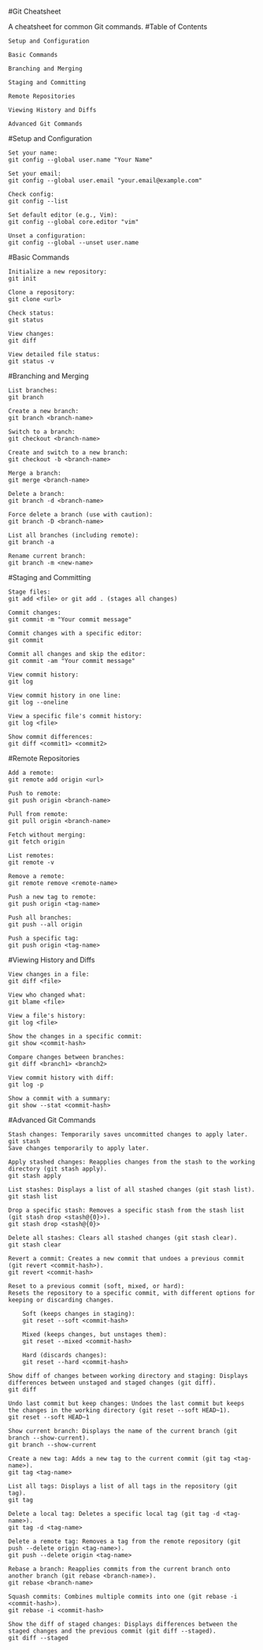 #Git Cheatsheet

A cheatsheet for common Git commands.
#Table of Contents

    Setup and Configuration

    Basic Commands

    Branching and Merging

    Staging and Committing

    Remote Repositories

    Viewing History and Diffs

    Advanced Git Commands

#Setup and Configuration

    Set your name:
    git config --global user.name "Your Name"

    Set your email:
    git config --global user.email "your.email@example.com"

    Check config:
    git config --list

    Set default editor (e.g., Vim):
    git config --global core.editor "vim"

    Unset a configuration:
    git config --global --unset user.name

#Basic Commands

    Initialize a new repository:
    git init

    Clone a repository:
    git clone <url>

    Check status:
    git status

    View changes:
    git diff

    View detailed file status:
    git status -v

#Branching and Merging

    List branches:
    git branch

    Create a new branch:
    git branch <branch-name>

    Switch to a branch:
    git checkout <branch-name>

    Create and switch to a new branch:
    git checkout -b <branch-name>

    Merge a branch:
    git merge <branch-name>

    Delete a branch:
    git branch -d <branch-name>

    Force delete a branch (use with caution):
    git branch -D <branch-name>

    List all branches (including remote):
    git branch -a

    Rename current branch:
    git branch -m <new-name>

#Staging and Committing

    Stage files:
    git add <file> or git add . (stages all changes)

    Commit changes:
    git commit -m "Your commit message"

    Commit changes with a specific editor:
    git commit

    Commit all changes and skip the editor:
    git commit -am "Your commit message"

    View commit history:
    git log

    View commit history in one line:
    git log --oneline

    View a specific file's commit history:
    git log <file>

    Show commit differences:
    git diff <commit1> <commit2>

#Remote Repositories

    Add a remote:
    git remote add origin <url>

    Push to remote:
    git push origin <branch-name>

    Pull from remote:
    git pull origin <branch-name>

    Fetch without merging:
    git fetch origin

    List remotes:
    git remote -v

    Remove a remote:
    git remote remove <remote-name>

    Push a new tag to remote:
    git push origin <tag-name>

    Push all branches:
    git push --all origin

    Push a specific tag:
    git push origin <tag-name>

#Viewing History and Diffs

    View changes in a file:
    git diff <file>

    View who changed what:
    git blame <file>

    View a file's history:
    git log <file>

    Show the changes in a specific commit:
    git show <commit-hash>

    Compare changes between branches:
    git diff <branch1> <branch2>

    View commit history with diff:
    git log -p

    Show a commit with a summary:
    git show --stat <commit-hash>

#Advanced Git Commands

    Stash changes: Temporarily saves uncommitted changes to apply later.
    git stash
    Save changes temporarily to apply later.

    Apply stashed changes: Reapplies changes from the stash to the working directory (git stash apply).
    git stash apply

    List stashes: Displays a list of all stashed changes (git stash list).
    git stash list

    Drop a specific stash: Removes a specific stash from the stash list (git stash drop <stash@{0}>).
    git stash drop <stash@{0}>

    Delete all stashes: Clears all stashed changes (git stash clear).
    git stash clear

    Revert a commit: Creates a new commit that undoes a previous commit (git revert <commit-hash>).
    git revert <commit-hash>

    Reset to a previous commit (soft, mixed, or hard):
    Resets the repository to a specific commit, with different options for keeping or discarding changes.

        Soft (keeps changes in staging):
        git reset --soft <commit-hash>

        Mixed (keeps changes, but unstages them):
        git reset --mixed <commit-hash>

        Hard (discards changes):
        git reset --hard <commit-hash>

    Show diff of changes between working directory and staging: Displays differences between unstaged and staged changes (git diff).
    git diff

    Undo last commit but keep changes: Undoes the last commit but keeps the changes in the working directory (git reset --soft HEAD~1).
    git reset --soft HEAD~1

    Show current branch: Displays the name of the current branch (git branch --show-current).
    git branch --show-current

    Create a new tag: Adds a new tag to the current commit (git tag <tag-name>).
    git tag <tag-name>

    List all tags: Displays a list of all tags in the repository (git tag).
    git tag

    Delete a local tag: Deletes a specific local tag (git tag -d <tag-name>).
    git tag -d <tag-name>

    Delete a remote tag: Removes a tag from the remote repository (git push --delete origin <tag-name>).
    git push --delete origin <tag-name>

    Rebase a branch: Reapplies commits from the current branch onto another branch (git rebase <branch-name>).
    git rebase <branch-name>

    Squash commits: Combines multiple commits into one (git rebase -i <commit-hash>).
    git rebase -i <commit-hash>

    Show the diff of staged changes: Displays differences between the staged changes and the previous commit (git diff --staged).
    git diff --staged
